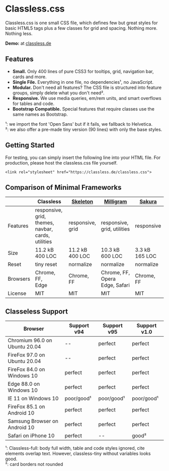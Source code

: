 # Classless.css

Classless.css is one small CSS file, which defines few but great styles for basic HTML5 tags plus a few classes for grid and spacing. Nothing more. Nothing less.

**Demo:** at [classless.de](http://classless.de)



## Features

* **Small.** Only 400 lines of pure CSS3 for tooltips, grid, navigation bar, cards and more.
* **Single File.** Everything in one file, no dependencies¹, no JavaScript.
* **Modular.** Don't need all features? The CSS file is structured into feature groups, simply delete what you don't need².
* **Responsive.** We use media queries, em/rem units, and smart overflows for tables and code.
* **Bootstrap Compatible.** Special features that require classes use the same names as Bootstrap.

¹: we import the font 'Open Sans' but if it fails, we fallback to Helvetica.</br>
²: we also offer a pre-made tiny version (90 lines) with only the base styles.


## Getting Started

For testing, you can simply insert the following line into your HTML file. For production, please host the classless.css file yourself.
    
```
<link rel="stylesheet" href="https://classless.de/classless.css">
```



## Comparison of Minimal Frameworks

<table>
  <thead>
    <tr>
      <th></th>      
      <th>Classless</th>      
      <th><a href="http://getskeleton.com/">Skeleton</a></th>
      <th><a href="https://milligram.io/">Milligram</a></th>
      <th><a href="https://oxal.org/projects/sakura/">Sakura</a></th>
    </tr>
  </thead>
  <tbody>
    <tr>
      <td>Features</td>      
      <td>responsive, grid,<br>themes, navbar,<br>cards, utilities</td>      
      <td>responsive,<br>grid</td>      
      <td>responsive,<br>grid, utilities</td>
      <td>responsive</td>
    </tr>
    <tr>
      <td data-tooltip="Size of the readable, non-minified code (these tiny libs don't need minimizers)">Size</td>      
      <td>11.2 kB<br>400 LOC</td>      
      <td>11.2 kB<br>400 LOC</td>      
      <td>10.3 kB<br>600 LOC</td>
      <td>3.3 kB <br>165 LOC</td>
    </tr>
    <tr>
      <td>Reset</td>      
      <td>tiny reset</td>      
      <td>normalize</td>      
      <td>normalize</td>
      <td>normalize</td>
    </tr>
    <tr>
      <td>Browsers</td>      
      <td>Chrome, FF,<br>Edge</td>      
      <td>Chrome, FF</td>      
      <td>Chrome, FF, Opera<br> Edge, Safari</td>      
      <td>Chrome, FF</td>
    </tr>
    <tr>
      <td>License</td>      
      <td>MIT</td>      
      <td>MIT</td>      
      <td>MIT</td>      
      <td>MIT</td>      
    </tr>          
  </tbody>
</table>


## Classeless Support


| Browser                       | Support v94 | Support v95 | Support v1.0 | 
|-------------------------------|-------------|-------------|--------------|
| Chromium 96.0 on Ubuntu 20.04 | --          | perfect     | perfect      |
| FireFox 97.0  on Ubuntu 20.04 | --          | perfect     | perfect      |
| FireFox 84.0  on Windows 10   | perfect     | perfect     | perfect      |
| Edge 88.0 on Windows 10       | perfect     | perfect     | perfect      |
| IE 11 on Windows 10           | poor/good¹  | poor/good¹  | poor/good¹   |
| FireFox 85.1 on Android 10    | perfect     | perfect     | perfect      |
| Samsung Browser on Android 10 | perfect     | perfect     | perfect      |
| Safari on iPhone 10           | perfect     | --          | good²        |


¹: Classless-full: body full width, table and code styles ignored, cite elements overlap text. However, classless-tiny without variables looks good.<br>
²: card borders not rounded

